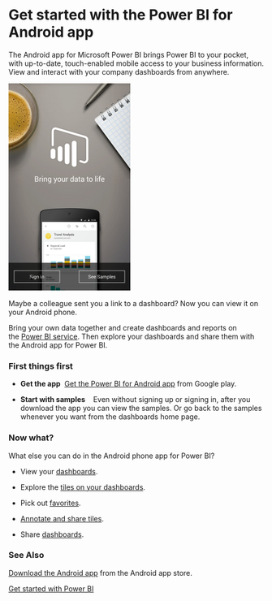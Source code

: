 ﻿<properties 
   pageTitle="Get started with the Power BI for Android app"
   description="Get started with the Power BI for Android app"
   services="powerbi" 
   documentationCenter="" 
   authors="v-anpasi" 
   manager="mblythe" 
   editor=""
   tags=""/>
 
<tags
   ms.service="powerbi"
   ms.devlang="NA"
   ms.topic="article"
   ms.tgt_pltfrm="NA"
   ms.workload="powerbi"
   ms.date="09/28/2015"
   ms.author="v-anpasi"/>
# Get started with the Power BI for Android app

The Android app for Microsoft Power BI brings Power BI to your pocket, with up-to-date, touch-enabled mobile access to your business information. View and interact with your company dashboards from anywhere.

![](media/powerbi-mobile-android-app-get-started/PBI_Andr_StartScrnSm.png)

Maybe a colleague sent you a link to a dashboard? Now you can view it on your Android phone.

Bring your own data together and create dashboards and reports on the [Power BI service](http://go.microsoft.com/fwlink/?LinkID=513879 "Power BI to sign up"). Then explore your dashboards and share them with the Android app for Power BI.

### First things first

-   **Get the app**  [Get the Power BI for Android app](https://support.powerbi.com/knowledgebase/articles/577785) from Google play.

-   **Start with samples**    Even without signing up or signing in, after you download the app you can view the samples. Or go back to the samples whenever you want from the dashboards home page.

### Now what?

What else you can do in the Android phone app for Power BI?

-   View your [dashboards](https://support.powerbi.com/knowledgebase/articles/608316).

-   Explore the [tiles on your dashboards](https://support.powerbi.com/knowledgebase/articles/608319).

-   Pick out [favorites](https://support.powerbi.com/knowledgebase/articles/608328).

-   [Annotate and share tiles](https://support.powerbi.com/knowledgebase/articles/608340).

-   Share [dashboards](https://support.powerbi.com/knowledgebase/articles/608337).

### See Also

[Download the Android app](http://go.microsoft.com/fwlink/?LinkID=544867) from the Android app store.

[Get started with Power BI](powerbi-service-get-started.md)

